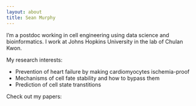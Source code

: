```yaml
---
layout: about
title: Sean Murphy
---
```



I’m a postdoc working in cell engineering using data science and bioinformatics. I work at Johns Hopkins University in the lab of Chulan Kwon. 

My research interests: 
- Prevention of heart failure by making cardiomyocytes ischemia-proof
- Mechanisms of cell fate stability and how to bypass them
- Prediction of cell state transtitions

Check out my papers:







